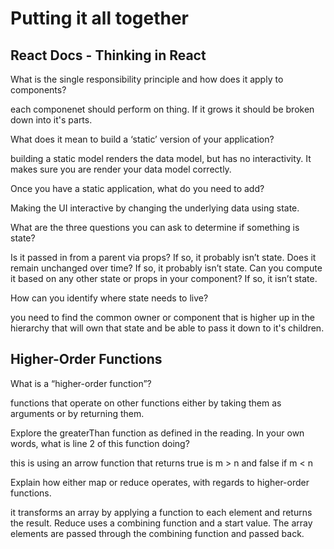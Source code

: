 # Putting it all together

## React Docs - Thinking in React

What is the single responsibility principle and how does it apply to components?

each componenet should perform on thing. If it grows it should be broken down into it's parts.

What does it mean to build a ‘static’ version of your application?

building a static model renders the data model, but has no interactivity. It makes sure you are render your data model correctly.

Once you have a static application, what do you need to add?

Making the UI interactive by changing the underlying data using state.

What are the three questions you can ask to determine if something is state?

Is it passed in from a parent via props? If so, it probably isn’t state.
Does it remain unchanged over time? If so, it probably isn’t state.
Can you compute it based on any other state or props in your component? If so, it isn’t state.

How can you identify where state needs to live?

you need to find the common owner or component that is higher up in the hierarchy that will own that state and be able to pass it down to it's children.

## Higher-Order Functions

What is a “higher-order function”?

functions that operate on other functions either by taking them as arguments or by returning them.

Explore the greaterThan function as defined in the reading. In your own words, what is line 2 of this function doing?

this is using an arrow function that returns true is m > n and false if m < n

Explain how either map or reduce operates, with regards to higher-order functions.

it transforms an array by applying a function to each element and returns the result. Reduce uses a combining function and a start value. The array elements are passed through the combining function and passed back.
